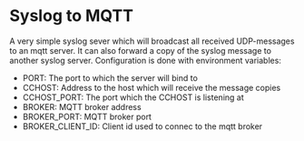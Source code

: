# Syslog to MQTT
A very simple syslog sever which will broadcast all received UDP-messages to an mqtt server.
It can also forward a copy of the syslog message to another syslog server.
Configuration is done with environment variables:

- PORT: The port to which the server will bind to
- CCHOST: Address to the host which will receive the message copies
- CCHOST_PORT: The port which the CCHOST is listening at
- BROKER: MQTT broker address
- BROKER_PORT: MQTT broker port
- BROKER_CLIENT_ID: Client id used to connec to the mqtt broker